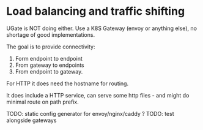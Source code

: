 # Load balancing and traffic shifting

UGate is NOT doing either. Use a K8S Gateway (envoy or anything else), no shortage of 
good implementations.

The goal is to provide connectivity:
1. Form endpoint to endpoint
2. From gateway to endpoints
3. From endpoint to gateway.

For HTTP it does need the hostname for routing. 

It does include a HTTP service, can serve some http files - and might do minimal route
on path prefix.

TODO: static config generator for envoy/nginx/caddy ?
TODO: test alongside gateways
